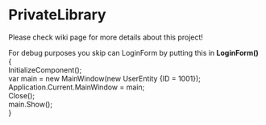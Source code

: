 # PrivateLibrary

Please check wiki page for more details about this project!

For debug purposes you skip can LoginForm by putting this in **LoginForm()**  
{  
            InitializeComponent();   
            var main = new MainWindow(new UserEntity {ID = 1001});  
            Application.Current.MainWindow = main;  
            Close();  
            main.Show();  
}  
 
